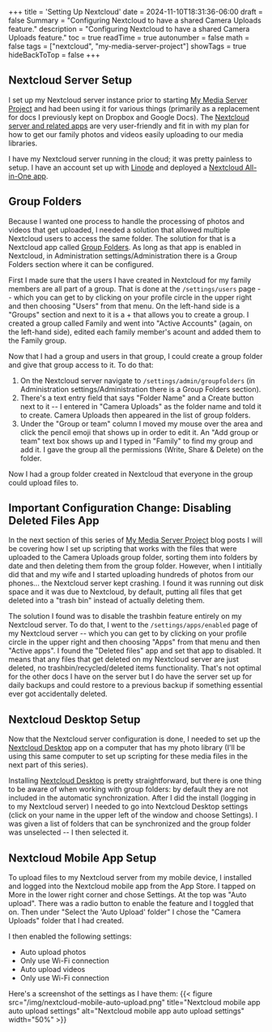 +++
title = 'Setting Up Nextcloud'
date = 2024-11-10T18:31:36-06:00
draft = false
Summary = "Configuring Nextcloud to have a shared Camera Uploads feature."
description = "Configuring Nextcloud to have a shared Camera Uploads feature."
toc = true
readTime = true
autonumber = false
math = false
tags = ["nextcloud", "my-media-server-project"]
showTags = true
hideBackToTop = false
+++
## Nextcloud Server Setup
I set up my Nextcloud server instance prior to starting [My Media Server Project](/posts/my-media-server-project/) and had been using it for various things (primarily as a replacement for docs I previously kept on Dropbox and Google Docs).  The [Nextcloud server and related apps](https://nextcloud.com/install/) are very user-friendly and fit in with my plan for how to get our family photos and videos easily uploading to our media libraries.

I have my Nextcloud server running in the cloud; it was pretty painless to setup.  I have an account set up with [Linode](https://www.linode.com) and deployed a [Nextcloud All-in-One app](https://www.linode.com/marketplace/apps/nextcloud/nextcloud/).

## Group Folders
Because I wanted one process to handle the processing of photos and videos that get uploaded, I needed a solution that allowed multiple Nextcloud users to access the same folder.  The solution for that is a Nextcloud app called [Group Folders](https://apps.nextcloud.com/apps/groupfolders).  As long as that app is enabled in Nextcloud, in Administration settings/Administration there is a Group Folders section where it can be configured.

First I made sure that the users I have created in Nextcloud for my family members are all part of a group.  That is done at the `/settings/users` page -- which you can get to by clicking on your profile circle in the upper right and then choosing "Users" from that menu.  On the left-hand side is a "Groups" section and next to it is a + that allows you to create a group.  I created a group called Family and went into "Active Accounts" (again, on the left-hand side), edited each family member's acount and added them to the Family group.

Now that I had a group and users in that group, I could create a group folder and give that group access to it.  To do that:
1. On the Nextcloud server navigate to `/settings/admin/groupfolders` (in Administration settings/Administration there is a Group Folders section).
2. There's a text entry field that says "Folder Name" and a Create button next to it -- I entered in "Camera Uploads" as the folder name and told it to create. Camera Uploads then appeared in the list of group folders.
3. Under the "Group or team" column I moved my mouse over the area and click the pencil emoji that shows up in order to edit it.  An "Add group or team" text box shows up and I typed in "Family" to find my group and add it.  I gave the group all the permissions (Write, Share & Delete) on the folder.

Now I had a group folder created in Nextcloud that everyone in the group could upload files to.

## Important Configuration Change: Disabling Deleted Files App
In the next section of this series of [My Media Server Project](/posts/my-media-server-project/) blog posts I will be covering how I set up scripting that works with the files that were uploaded to the Camera Uploads group folder, sorting them into folders by date and then deleting them from the group folder. However, when I intitially did that and my wife and I started uploading hundreds of photos from our phones... the Nextcloud server kept crashing.  I found it was running out disk space and it was due to Nextcloud, by default, putting all files that get deleted into a "trash bin" instead of actually deleting them.

The solution I found was to disable the trashbin feature entirely on my Nextcloud server.  To do that, I went to the `/settings/apps/enabled` page of my Nextcloud server -- which you can get to by clicking on your profile circle in the upper right and then choosing "Apps" from that menu and then "Active apps".  I found the "Deleted files" app and set that app to disabled.  It means that any files that get deleted on my Nextcloud server are just deleted, no trashbin/recycled/deleted items functionality.  That's not optimal for the other docs I have on the server but I do have the server set up for daily backups and could restore to a previous backup if something essential ever got accidentally deleted.

## Nextcloud Desktop Setup
Now that the Nextcloud server configuration is done, I needed to set up the [Nextcloud Desktop](https://nextcloud.com/install/) app on a computer that has my photo library (I'll be using this same computer to set up scripting for these media files in the next part of this series). 

Installing [Nextcloud Desktop](https://nextcloud.com/install/) is pretty straightforward, but there is one thing to be aware of when working with group folders: by default they are not included in the automatic synchronization.  After I did the install (logging in to my Nextcloud server) I needed to go into Nextcloud Desktop settings (click on your name in the upper left of the window and choose Settings).  I was given a list of folders that can be synchronized and the group folder was unselected -- I then selected it. 

## Nextcloud Mobile App Setup

To upload files to my Nextcloud server from my mobile device, I installed and logged into the Nextcloud mobile app from the App Store.  I tapped on More in the lower right corner and chose Settings.  At the top was "Auto upload".  There was a radio button to enable the feature and I toggled that on.  Then under "Select the 'Auto Upload' folder" I chose the "Camera Uploads" folder that I had created.

I then enabled the following settings:
* Auto upload photos
* Only use Wi-Fi connection
* Auto upload videos
* Only use Wi-Fi connection

Here's a screenshot of the settings as I have them:
{{< figure src="/img/nextcloud-mobile-auto-upload.png" title="Nextcloud mobile app auto upload settings" alt="Nextcloud mobile app auto upload settings" width="50%" >}}
